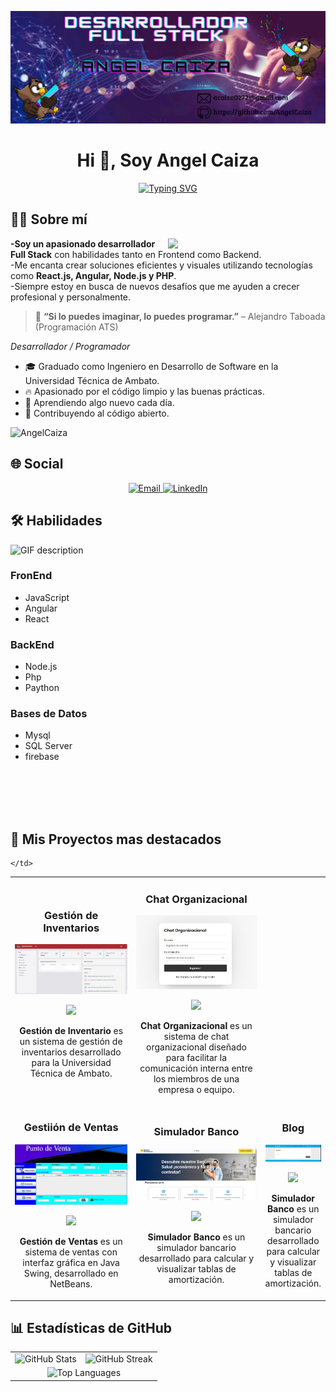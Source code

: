 <p align="center">
  <img src="./perfil2.png" alt="Angel Caiza Banner" style="max-width: 100%; height: auto;" />
</p>
<h1 align="center">Hi 👋, Soy Angel Caiza</h1>

<p align="center">
  <a href="https://git.io/typing-svg">
    <img src="https://readme-typing-svg.demolab.com?font=Fira+Code&weight=500&size=22&pause=1000&color=FC6C85&center=true&vCenter=true&width=435&lines=Desarrollador+Full+Stack;Frontend+%2B+Backend;Apasionado+por+el+c%C3%B3digo+limpio+%F0%9F%92%AA" alt="Typing SVG" />
  </a>
</p>

<!-- Start Sobre mí -->
<h2>🙋‍♂️ Sobre mí</h2>
<div>
  <img  src= "https://owlbertsio-resized.s3.amazonaws.com/Popper.psd.full.png"  align="right" width="50%">
</div>
<p align="left">
  <strong>-Soy un apasionado desarrollador Full Stack</strong> con habilidades tanto en Frontend como Backend.<br/>
  -Me encanta crear soluciones eficientes y visuales utilizando tecnologías como 
  <strong>React.js, Angular,
    Node.js y PHP</strong>.<br/>
  -Siempre estoy en busca de nuevos desafíos que me ayuden a crecer profesional y personalmente.
</p>

<blockquote>
  🚀 <strong>“Si lo puedes imaginar, lo puedes programar.”</strong> – Alejandro Taboada (Programación ATS)
</blockquote>

*Desarrollador / Programador*



<ul>
  <li>🎓 Graduado como Ingeniero en Desarrollo de Software en la Universidad Técnica de Ambato.</li>
  <li>🔥 Apasionado por el código limpio y las buenas prácticas.</li>
  <li>🌱 Aprendiendo algo nuevo cada día.</li>
  <li>💪 Contribuyendo al código abierto.</li>
</ul>
<!-- End Sobre mí -->

<!--Profile Count Badge-->
<p align="left">
  <img src="https://komarev.com/ghpvc/?username=AngelCaiza&label=Profile%20views&color=770677&style=for-the-badge&logo=star" alt="AngelCaiza" />
</p>

##  🌐 Social 
<p align="center">
  <a href="mailto:acaiza0272@gmail.com">
    <img alt="Email" src="https://img.shields.io/badge/Gmail-acaiza0272@gmail.com-0077B5?style=flat-square&logo=gmail&logoColor=white">
  </a>

  <a href="https://linkedin.com/in/angelcaiza">
    <img alt="LinkedIn" src="https://img.shields.io/badge/LinkedIn-Angel_Caiza-0077B5?style=flat-square&logo=linkedin&logoColor=white">
  </a>
</p>

## 🛠️  Habilidades
<picture>
  <source media="(prefers-color-scheme: dark)" srcset="./Skills_Animation_Dark.gif">
  <source media="(prefers-color-scheme: light)" srcset="./Skills_Animation_White.gif">
  <img align="left" alt="GIF description" src="./Skills_Animation_White.gif">
</picture>
<br />
<h3 align="left">FronEnd</h3>
 <ul align="left">
     <li>JavaScript</li>
  <li>Angular</li>
  <li>React</li>
</ul>
<h3 align="left">BackEnd</h3>
 <ul align="left">
  <li>Node.js</li>
  <li>Php</li>
   <li>Paython</li>
</ul>
<h3 align="left">Bases de Datos</h3>
 <ul align="left">
  <li>Mysql</li>
  <li>SQL Server</li>
  <li>firebase</li>
</ul>
<br />
<br />
<br />
<br />
<!-- Proyectos Destacados -->
<h2>🚧 Mis Proyectos mas destacados</h2>

<table>
<tr>
  <td width="50%">
  <h3 align="center">Gestión de Inventarios</h3>
  <div align="center">
    <a href="https://github.com/AngelCaiza/Gestion-de-Inventarios.git" target="_blank"><img src="./gestionInvn.jpg"" width="400" alt="Student Management"></a>
    <p>
      <a href="https://github.com/AngelCaiza/Gestion-de-Inventarios.git" target="_blank">
        <img src="https://img.shields.io/badge/Github-047495?style=for-the-badge&logo=github&logoColor=black">
      </a>
    </p>
    <p><strong>Gestión de Inventario </strong>  es un sistema de gestión de inventarios desarrollado para la Universidad Técnica de Ambato.</p>
  </div>                
</td>
  
  <td width="50%">
  <h3 align="center">Chat Organizacional</h3>
  <div align="center">
    <a href="https://github.com/AngelCaiza/Chat-Organizacional.git" target="_blank"><img src="./chat.jpg"" width="400" alt="Student Management"></a>
    <p>
      <a href="https://github.com/AngelCaiza/Chat-Organizacional.git" target="_blank">
        <img src="https://img.shields.io/badge/Github-047495?style=for-the-badge&logo=github&logoColor=black">
      </a>
    </p>
    <p><strong>Chat Organizacional  </strong> es un sistema de chat organizacional diseñado para facilitar la comunicación interna entre los miembros de una empresa o equipo.</p>
  </div>                
</td>

  </td>
  <tr>
  <td width="50%">
  <h3 align="center">Gestiión de Ventas</h3>
  <div align="center">
    <a href="https://github.com/AngelCaiza/Gestion-de-Ventas.git" target="_blank"><img src="./ventas.jpg"" width="400" alt="Student Management"></a>
    <p>
      <a href="https://github.com/AngelCaiza/Gestion-de-Ventas.git" target="_blank">
        <img src="https://img.shields.io/badge/Github-047495?style=for-the-badge&logo=github&logoColor=black">
      </a>
    </p>
    <p><strong>Gestión de Ventas  </strong>  es un sistema de ventas con interfaz gráfica en Java Swing, desarrollado en NetBeans.</p>
  </div>                
</td>
   <td width="50%">
  <h3 align="center">Simulador Banco</h3>
  <div align="center">
    <a href="https://github.com/AngelCaiza/Simulador-Banco.git" target="_blank"><img src="./banco.jpg"" width="400" alt="Student Management"></a>
    <p>
      <a href="https://github.com/AngelCaiza/Simulador-Banco.git" target="_blank">
        <img src="https://img.shields.io/badge/Github-047495?style=for-the-badge&logo=github&logoColor=black">
      </a>
    </p>
    <p><strong>Simulador Banco </strong>es un simulador bancario desarrollado para calcular y visualizar tablas de amortización.</p>
  </div>                
</td>

    </td>
   <td width="50%">
  <h3 align="center">Blog</h3>
  <div align="center">
    <a href="https://github.com/AngelCaiza/Blog.git" target="_blank"><img src="./blog.jpg"" width="400" alt="Student Management"></a>
    <p>
      <a href="https://github.com/AngelCaiza/Blog.git" target="_blank">
        <img src="https://img.shields.io/badge/Github-047495?style=for-the-badge&logo=github&logoColor=black">
      </a>
    </p>
    <p><strong>Simulador Banco </strong>es un simulador bancario desarrollado para calcular y visualizar tablas de amortización.</p>
  </div>                
</td>
</table>  
<!-- Estadísticas -->
<!-- Estadísticas -->
<h2>📊 Estadísticas de GitHub</h2>

<table>
  <tr>
    <td>
      <img src="https://github-readme-stats.vercel.app/api?username=AngelCaiza&show_icons=true&theme=tokyonight&count_private=true" alt="GitHub Stats" />
    </td>
    <td>
      <img src="https://github-readme-streak-stats.herokuapp.com?user=AngelCaiza&theme=tokyonight" alt="GitHub Streak" />
    </td>
  </tr>
  <tr>
    <td colspan="2" align="center">
      <img src="https://github-readme-stats.vercel.app/api/top-langs/?username=AngelCaiza&layout=compact&theme=tokyonight" alt="Top Languages" />
    </td>
  </tr>
</table>


